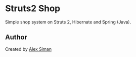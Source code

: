 # Struts2 Shop

Simple shop system on Struts 2, Hibernate and Spring (Java).

## Author

Created by [Alex Siman](https://github.com/siman)
